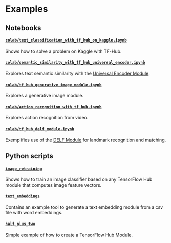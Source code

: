 # Examples

## Notebooks

#### [`colab/text_classification_with_tf_hub_on_kaggle.ipynb`](colab/text_classification_with_tf_hub_on_kaggle.ipynb)

Shows how to solve a problem on Kaggle with TF-Hub.


#### [`colab/semantic_similarity_with_tf_hub_universal_encoder.ipynb`](colab/semantic_similarity_with_tf_hub_universal_encoder.ipynb)

Explores text semantic similarity with the [Universal Encoder Module](https://tfhub.dev/google/universal-sentence-encoder/1).


#### [`colab/tf_hub_generative_image_module.ipynb`](colab/tf_hub_generative_image_module.ipynb)

Explores a generative image module.


#### [`colab/action_recognition_with_tf_hub.ipynb`](colab/action_recognition_with_tf_hub.ipynb)

Explores action recognition from video.


#### [`colab/tf_hub_delf_module.ipynb`](colab/tf_hub_delf_module.ipynb)

Exemplifies use of the [DELF Module](https://tfhub.dev/google/delf/1) for landmark recognition and matching.


## Python scripts

#### [`image_retraining`](image_retraining)

Shows how to train an image classifier based on any TensorFlow Hub module that
computes image feature vectors.


#### [`text_embeddings`](text_embeddings)

Contains an example tool to generate a text embedding module from a csv file
with word embeddings.

#### [`half_plus_two`](half_plus_two)

Simple example of how to create a TensorFlow Hub Module.
